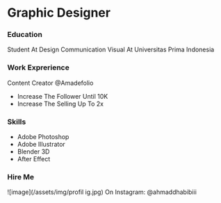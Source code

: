 # Graphic Designer 

### Education 
Student At Design Communication Visual At Universitas Prima Indonesia 

### Work Exprerience  
Content Creator @Amadefolio
- Increase The Follower Until 10K
- Increase The Selling Up To 2x

### Skills
- Adobe Photoshop
- Adobe Illustrator
- Blender 3D
- After Effect

### Hire Me 
![image](/assets/img/profil ig.jpg)
On Instagram: @ahmaddhabibiii
